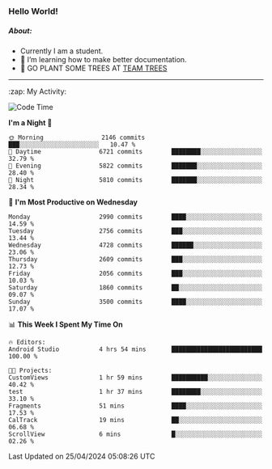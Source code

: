 ### Hello World!

##### About:
- Currently I am a student.
- 🌱 I’m learning how to make better documentation.
- 🌱 GO PLANT SOME TREES AT [TEAM TREES](https://teamtrees.org/)

---
  <summary>:zap: My Activity:</summary>
  
<!--START_SECTION:waka-->
![Code Time](http://img.shields.io/badge/Code%20Time-1%2C323%20hrs%2039%20mins-blue)

**I'm a Night 🦉** 

```text
🌞 Morning                2146 commits        ███░░░░░░░░░░░░░░░░░░░░░░   10.47 % 
🌆 Daytime                6721 commits        ████████░░░░░░░░░░░░░░░░░   32.79 % 
🌃 Evening                5822 commits        ███████░░░░░░░░░░░░░░░░░░   28.40 % 
🌙 Night                  5810 commits        ███████░░░░░░░░░░░░░░░░░░   28.34 % 
```
📅 **I'm Most Productive on Wednesday** 

```text
Monday                   2990 commits        ████░░░░░░░░░░░░░░░░░░░░░   14.59 % 
Tuesday                  2756 commits        ███░░░░░░░░░░░░░░░░░░░░░░   13.44 % 
Wednesday                4728 commits        ██████░░░░░░░░░░░░░░░░░░░   23.06 % 
Thursday                 2609 commits        ███░░░░░░░░░░░░░░░░░░░░░░   12.73 % 
Friday                   2056 commits        ███░░░░░░░░░░░░░░░░░░░░░░   10.03 % 
Saturday                 1860 commits        ██░░░░░░░░░░░░░░░░░░░░░░░   09.07 % 
Sunday                   3500 commits        ████░░░░░░░░░░░░░░░░░░░░░   17.07 % 
```


📊 **This Week I Spent My Time On** 

```text
🔥 Editors: 
Android Studio           4 hrs 54 mins       █████████████████████████   100.00 % 

🐱‍💻 Projects: 
CustomViews              1 hr 59 mins        ██████████░░░░░░░░░░░░░░░   40.42 % 
test                     1 hr 37 mins        ████████░░░░░░░░░░░░░░░░░   33.10 % 
Fragments                51 mins             ████░░░░░░░░░░░░░░░░░░░░░   17.53 % 
CalTrack                 19 mins             ██░░░░░░░░░░░░░░░░░░░░░░░   06.68 % 
ScrollView               6 mins              █░░░░░░░░░░░░░░░░░░░░░░░░   02.26 % 
```


 Last Updated on 25/04/2024 05:08:26 UTC
<!--END_SECTION:waka-->
